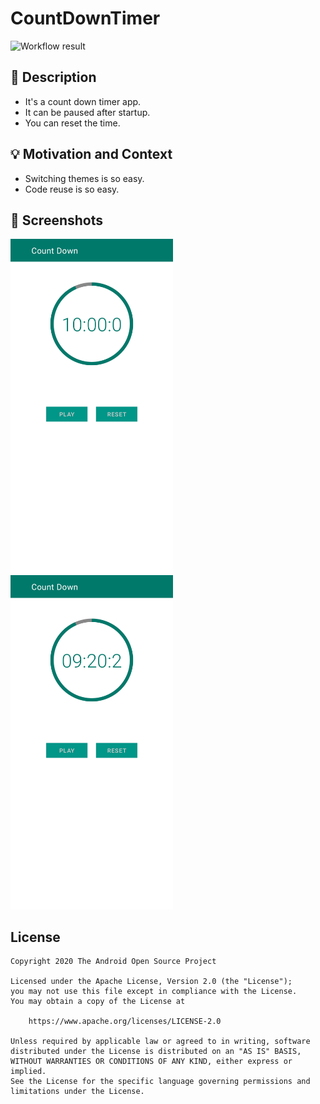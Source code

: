 # CountDownTimer

<!--- Replace <OWNER> with your Github Username and <REPOSITORY> with the name of your repository. -->
<!--- You can find both of these in the url bar when you open your repository in github. -->
![Workflow result](https://github.com/zhaopengpeng025/CountDownTimer/workflows/Check/badge.svg)


## :scroll: Description
<!--- Describe your app in one or two sentences -->
- It's a count down timer app.
- It can be paused after startup.
- You can reset the time.


## :bulb: Motivation and Context
<!--- Optionally point readers to interesting parts of your submission. -->
<!--- What are you especially proud of? -->
- Switching themes is so easy.
- Code reuse is so easy.


## :camera_flash: Screenshots
<!-- You can add more screenshots here if you like -->
<img src="/results/screenshot_1.png" width="260">&emsp;<img src="/results/screenshot_2.png" width="260">

## License
```
Copyright 2020 The Android Open Source Project

Licensed under the Apache License, Version 2.0 (the "License");
you may not use this file except in compliance with the License.
You may obtain a copy of the License at

    https://www.apache.org/licenses/LICENSE-2.0

Unless required by applicable law or agreed to in writing, software
distributed under the License is distributed on an "AS IS" BASIS,
WITHOUT WARRANTIES OR CONDITIONS OF ANY KIND, either express or implied.
See the License for the specific language governing permissions and
limitations under the License.
```
